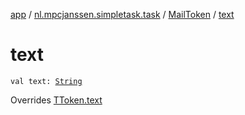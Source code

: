 [app](../../index.md) / [nl.mpcjanssen.simpletask.task](../index.md) / [MailToken](index.md) / [text](.)

# text

`val text: `[`String`](https://kotlinlang.org/api/latest/jvm/stdlib/kotlin/-string/index.html)

Overrides [TToken.text](../-t-token/text.md)

